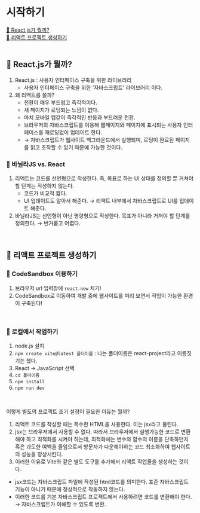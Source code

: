 # 시작하기

[📌 React.js가 뭘까?](#-reactjs가-뭘까)<br>
[📌 리액트 프로젝트 생성하기](#-리액트-프로젝트-생성하기)<br>
<br>

## 📌 React.js가 뭘까?

1. React.js : 사용자 인터페이스 구축을 위한 라이브러리
   - 사용자 인터페이스 구축을 위한 '자바스크립트' 라이브러리 이다.
2. 왜 리액트를 쓸까?
   - 전환이 매우 부드럽고 즉각적이다.
   - 새 페이지가 로딩되는 느낌이 없다.
   - 마치 모바일 앱같이 즉각적인 반응과 부드러운 전환.
   - 브라우저의 자바스크립트를 이용해 웹페이지와 페이지에 표시되는 사용자 인터페이스를 재로딩없이 업데이트 한다.
   - &rarr; 자바스크립트가 웹사이트 백그라운드에서 실행되며, 로딩이 완료된 페이지를 읽고 조작할 수 있기 때문에 가능한 것이다.

### 📖 바닐라JS vs. React

1. 리액트는 코드를 선언형으로 작성한다. 즉, 목표로 하는 UI 상태를 정의할 뿐 거쳐야 할 단계는 작성하지 않는다.
   - 코드가 비교적 짧다.
   - UI 업데이트도 알아서 해준다. &rarr; 리액트 내부에서 자바스크립트로 UI를 업데이트 해준다.
2. 바닐라JS는 선언형이 아닌 명령형으로 작성한다. 목표가 아니라 거쳐야 할 단계를 정의한다. &rarr; 번거롭고 어렵다.

<br>

## 📌 리액트 프로젝트 생성하기

### 📖 CodeSandbox 이용하기

1. 브라우저 url 입력창에 `react.new` 치기!
2. CodeSandbox로 이동하여 개발 중에 웹사이트를 미리 보면서 작업이 가능한 환경이 구축된다!

<br>

### 📖 로컬에서 작업하기

1. node.js 설치
2. `npm create vite@latest 폴더이름` : 나는 폴더이름은 react-project라고 이름짓기는 했다.
3. React &rarr; JavaScript 선택
4. `cd 폴더이름`
5. `npm install`
6. `npm run dev`

<br>

이렇게 별도의 프로젝트 초기 설정이 필요한 이유는 뭘까?<br>
1. 리액트 코드를 작성할 때는 특수한 HTML을 사용한다. 이는 jsx라고 불린다.
2. jsx는 브라우저에서 사용할 수 없다. 따라서 브라우저에서 실행가능한 코드로 변환해야 하고 최적화를 시켜야 하는데, 최적화에는 변수와 함수의 이름을 단축하던지 혹은 과도한 여백을 줄임으로서 방문자가 다운해야하는 코드 최소화하여 웹사이트의 성능을 향상시킨다.
3. 이러한 이유로 Vite와 같은 별도 도구를 추가해서 리액트 작업물을 생성하는 것이다.


- jsx코드는 자바스크립트 파일에 작성된 html코드를 의미한다. 표준 자바스크립트 기능이 아니기 때문에 정상적으로 작동하지 않는다.
- 이러한 코드를 기본 자바스크립트 프로젝트에서 사용하려면 코드를 변환해야 한다. &rarr; 자바스크립트가 이해할 수 있도록 변환.

